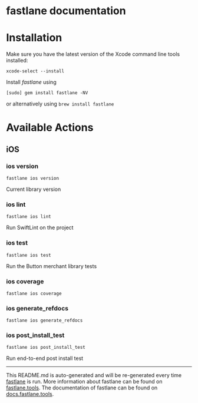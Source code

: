 fastlane documentation
================
# Installation

Make sure you have the latest version of the Xcode command line tools installed:

```
xcode-select --install
```

Install _fastlane_ using
```
[sudo] gem install fastlane -NV
```
or alternatively using `brew install fastlane`

# Available Actions
## iOS
### ios version
```
fastlane ios version
```
Current library version
### ios lint
```
fastlane ios lint
```
Run SwiftLint on the project
### ios test
```
fastlane ios test
```
Run the Button merchant library tests
### ios coverage
```
fastlane ios coverage
```

### ios generate_refdocs
```
fastlane ios generate_refdocs
```

### ios post_install_test
```
fastlane ios post_install_test
```
Run end-to-end post install test

----

This README.md is auto-generated and will be re-generated every time [fastlane](https://fastlane.tools) is run.
More information about fastlane can be found on [fastlane.tools](https://fastlane.tools).
The documentation of fastlane can be found on [docs.fastlane.tools](https://docs.fastlane.tools).
